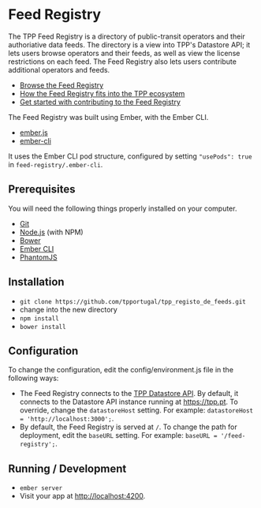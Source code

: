 # Feed Registry

The TPP Feed Registry is a directory of public-transit operators and their authoriative data feeds. The directory is a view into TPP's Datastore API; it lets users browse operators and their feeds, as well as view the license restrictions on each feed. The Feed Registry also lets users contribute additional operators and feeds.

* [Browse the Feed Registry](https://tpp.pt/feed-registry/)
* [How the Feed Registry fits into the TPP ecosystem](https://tpp.pt/documentation/)
* [Get started with contributing to the Feed Registry](https://tpp.pt/news/2016/02/19/get-started-add-feeds.html)

The Feed Registry was built using Ember, with the Ember CLI.
* [ember.js](http://emberjs.com/)
* [ember-cli](http://www.ember-cli.com/)

It uses the Ember CLI pod structure, configured by setting `"usePods": true` in `feed-registry/.ember-cli`.

## Prerequisites

You will need the following things properly installed on your computer.

* [Git](http://git-scm.com/)
* [Node.js](http://nodejs.org/) (with NPM)
* [Bower](http://bower.io/)
* [Ember CLI](http://www.ember-cli.com/)
* [PhantomJS](http://phantomjs.org/)

## Installation

* `git clone https://github.com/tpportugal/tpp_registo_de_feeds.git`
* change into the new directory
* `npm install`
* `bower install`

## Configuration
To change the configuration, edit the config/environment.js file in the following ways:
* The Feed Registry connects to the [TPP Datastore API](https://github.com/tpportugal/tpp_banco_de_dados/). By default, it connects to the Datastore API instance running at https://tpp.pt. To override, change the `datastoreHost` setting. For example: `datastoreHost = 'http://localhost:3000';`.
* By default, the Feed Registry is served at `/`. To change the path for deployment, edit the `baseURL` setting. For example: `baseURL = '/feed-registry';`.

## Running / Development

* `ember server`
* Visit your app at [http://localhost:4200](http://localhost:4200).


